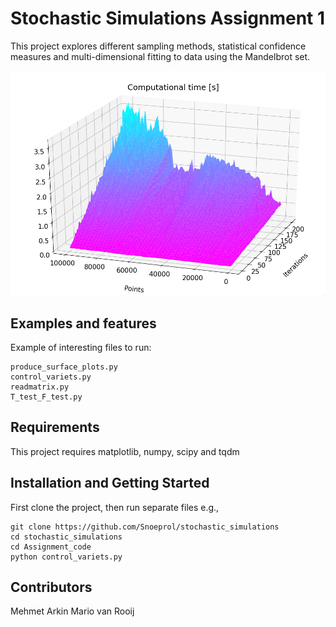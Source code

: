 # Stochastic Simulations Assignment 1

This project explores different sampling methods, statistical confidence measures and multi-dimensional fitting to data using the Mandelbrot set.

![alt text](https://github.com/Snoeprol/stochastic_simulations/blob/master/Assignment_code/data/data.png?raw=true)

## Examples and features

Example of interesting files to run:

	produce_surface_plots.py
	control_variets.py
	readmatrix.py
	T_test_F_test.py

## Requirements

This project requires matplotlib, numpy, scipy and tqdm

## Installation and Getting Started

First clone the project, then run separate files e.g.,

	git clone https://github.com/Snoeprol/stochastic_simulations
  	cd stochastic_simulations
  	cd Assignment_code
  	python control_variets.py


## Contributors

Mehmet Arkin
Mario van Rooij

